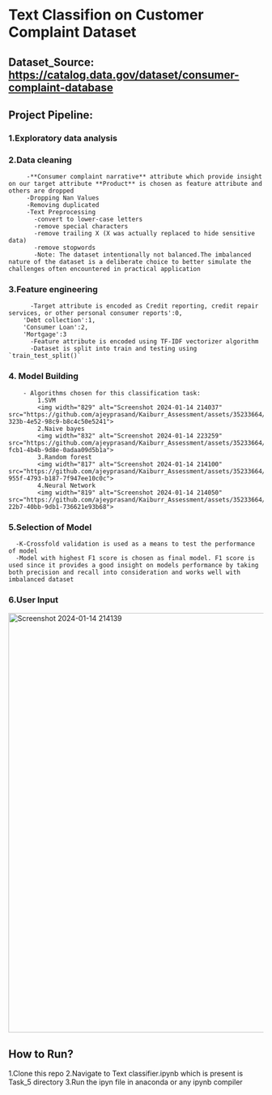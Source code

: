 # Text Classifion on Customer Complaint Dataset
## Dataset_Source: https://catalog.data.gov/dataset/consumer-complaint-database
## Project Pipeline:
  ### 1.Exploratory data analysis
  ### 2.Data cleaning
         -**Consumer complaint narrative** attribute which provide insight on our target attribute **Product** is chosen as feature attribute and others are dropped
         -Dropping Nan Values
         -Removing duplicated
         -Text Preprocessing
           -convert to lower-case letters
           -remove special characters
           -remove trailing X (X was actually replaced to hide sensitive data)
           -remove stopwords
           -Note: The dataset intentionally not balanced.The imbalanced nature of the dataset is a deliberate choice to better simulate the challenges often encountered in practical application
  ### 3.Feature engineering
          -Target attribute is encoded as Credit reporting, credit repair services, or other personal consumer reports':0,
        'Debt collection':1,
        'Consumer Loan':2,
        'Mortgage':3
          -Feature attribute is encoded using TF-IDF vectorizer algorithm
          -Dataset is split into train and testing using `train_test_split()`
  ### 4. Model Building
        - Algorithms chosen for this classification task: 
            1.SVM
            <img width="829" alt="Screenshot 2024-01-14 214037" src="https://github.com/ajeyprasand/Kaiburr_Assessment/assets/35233664/0fc337df-323b-4e52-98c9-b8c4c50e5241">
            2.Naive bayes
            <img width="832" alt="Screenshot 2024-01-14 223259" src="https://github.com/ajeyprasand/Kaiburr_Assessment/assets/35233664/a1606cac-fcb1-4b4b-9d8e-0adaa09d5b1a">
            3.Random forest
            <img width="817" alt="Screenshot 2024-01-14 214100" src="https://github.com/ajeyprasand/Kaiburr_Assessment/assets/35233664/ad0757c7-955f-4793-b187-7f947ee10c0c">
            4.Neural Network
            <img width="819" alt="Screenshot 2024-01-14 214050" src="https://github.com/ajeyprasand/Kaiburr_Assessment/assets/35233664/e76879c0-22b7-40bb-9db1-736621e93b68">
  ### 5.Selection of Model
      -K-Crossfold validation is used as a means to test the performance of model
      -Model with highest F1 score is chosen as final model. F1 score is used since it provides a good insight on models performance by taking both precision and recall into consideration and works well with imbalanced dataset
  ### 6.User Input
  <img width="827" alt="Screenshot 2024-01-14 214139" src="https://github.com/ajeyprasand/Kaiburr_Assessment/assets/35233664/c8eb4b89-9f4d-4479-b3a5-5d732d48f089">

## How to Run?
  1.Clone this repo
  2.Navigate to Text classifier.ipynb which is present is Task_5 directory
  3.Run the ipyn file in anaconda or any ipynb compiler
